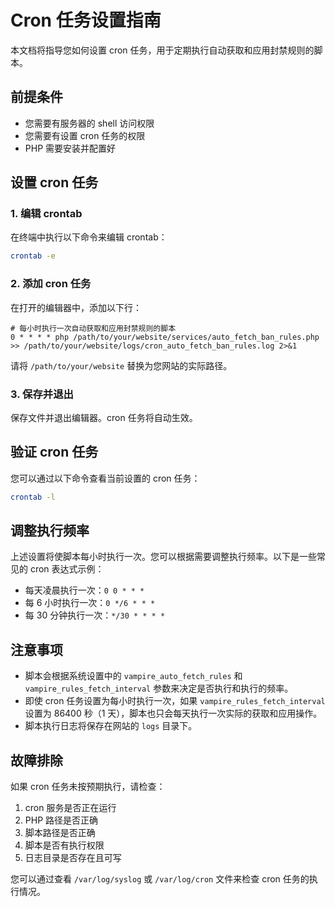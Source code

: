 # Cron 任务设置指南

本文档将指导您如何设置 cron 任务，用于定期执行自动获取和应用封禁规则的脚本。

## 前提条件

- 您需要有服务器的 shell 访问权限
- 您需要有设置 cron 任务的权限
- PHP 需要安装并配置好

## 设置 cron 任务

### 1. 编辑 crontab

在终端中执行以下命令来编辑 crontab：

```bash
crontab -e
```

### 2. 添加 cron 任务

在打开的编辑器中，添加以下行：

```
# 每小时执行一次自动获取和应用封禁规则的脚本
0 * * * * php /path/to/your/website/services/auto_fetch_ban_rules.php >> /path/to/your/website/logs/cron_auto_fetch_ban_rules.log 2>&1
```

请将 `/path/to/your/website` 替换为您网站的实际路径。

### 3. 保存并退出

保存文件并退出编辑器。cron 任务将自动生效。

## 验证 cron 任务

您可以通过以下命令查看当前设置的 cron 任务：

```bash
crontab -l
```

## 调整执行频率

上述设置将使脚本每小时执行一次。您可以根据需要调整执行频率。以下是一些常见的 cron 表达式示例：

- 每天凌晨执行一次：`0 0 * * *`
- 每 6 小时执行一次：`0 */6 * * *`
- 每 30 分钟执行一次：`*/30 * * * *`

## 注意事项

- 脚本会根据系统设置中的 `vampire_auto_fetch_rules` 和 `vampire_rules_fetch_interval` 参数来决定是否执行和执行的频率。
- 即使 cron 任务设置为每小时执行一次，如果 `vampire_rules_fetch_interval` 设置为 86400 秒（1 天），脚本也只会每天执行一次实际的获取和应用操作。
- 脚本执行日志将保存在网站的 `logs` 目录下。

## 故障排除

如果 cron 任务未按预期执行，请检查：

1. cron 服务是否正在运行
2. PHP 路径是否正确
3. 脚本路径是否正确
4. 脚本是否有执行权限
5. 日志目录是否存在且可写

您可以通过查看 `/var/log/syslog` 或 `/var/log/cron` 文件来检查 cron 任务的执行情况。 